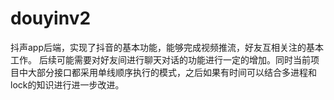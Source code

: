 # douyinv2
抖声app后端，实现了抖音的基本功能，能够完成视频推流，好友互相关注的基本工作。
后续可能需要对好友间进行聊天对话的功能进行一定的增加。同时当前项目中大部分接口都采用单线顺序执行的模式，之后如果有时间可以结合多进程和lock的知识进行进一步改进。
